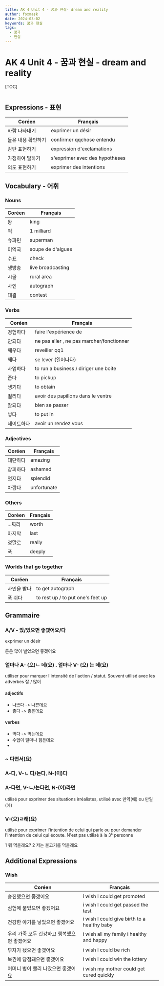 ```yaml
---
title: AK 4 Unit 4 - 꿈과 현실- dream and reality
author: foxmask
date: 2024-03-02
keywords: 꿈과 현실
tags:
  - 꿈과
  - 현실
---
```

# AK 4 Unit 4 - 꿈과 현실 - dream and reality

[TOC]
```toc
```

## Expressions - 표현

| Coréen | Français |
| ---- | ---- |
| 바람 나타내기 | exprimer un désir |
| 들은 내용 확인하기 | confirmer qqchose entendu |
| 감탄 표현하기 | expression d'exclamations |
| 가정하여 말하기 | s'exprimer avec des hypothèses |
| 의도 표현하기 | exprimer des intentions |


## Vocabulary - 어휘

### Nouns

| Coréen | Français |
| ---- | ---- |
| 왕 | king |
| 억 | 1 milliard |
| 슈파민 | superman |
| 미역국 | soupe de d'algues |
| 수표 | check |
| 생방송 | live broadcasting |
| 시골 | rural area |
| 사인 | autograph |
| 대결 | contest |

### Verbs

| Coréen | Français |
| ---- | ---- |
| 경험하다 | faire l'expérience de  |
| 안되다 | ne pas aller , ne pas marcher/fonctionner |
| 깨우다 | reveiller qq1 |
| 깨다 | se lever (일어나다) |
| 사업하다 | to run a business / diriger une boite |
| 줍다 | to pickup |
| 생기다 | to obtain |
| 떨리다 | avoir des papillons dans le ventre |
| 잘되다 | bien se passer |
| 넣다 | to put in |
| 데이트하다 | avoir un rendez vous |

### Adjectives

| Coréen | Français |
| ---- | ---- |
| 대단하다 | amazing |
| 창피하다 | ashamed |
| 멋지다 | splendid |
| 아깝다 | unfortunate |

### Others

| Coréen | Français |
| ---- | ---- |
| ...짜리 | worth |
| 마지막 | last |
| 정말로 | really |
| 푹 | deeply |

### Worlds that go together

| Coréen | Français |
| ---- | ---- |
| 사인을 받다 | to get autograph |
| 푹 쉬다 |  to rest up / to put one's feet up |


## Grammaire

### A/V - 았/었으면 좋갰어요/다

exprimer un désir

돈은 많이 벌었으면 좋갰어요

### 얼마나  A- (으)ㄴ 데(요)  . 얼마나  V- (으) 는 데(요)  

utiliser pour marquer l'intensité de l'action / statut. Souvent utilisé avec les adverbes 잘 / 많이

#### adjectifs

* 나쁘다 -> 나쁜데요
* 좋다 -> 좋은데요

#### verbes

* 먹다 -> 먹는데요
* 수업이 얼마나 힘든데요
* 

###  ~ 다면서(요)

### A-다, V-ㄴ 다/는다, N-(이)다

### A-다면, V-ㄴ/는다면, N-(이)라면

utilisé pour exprimer des situations irréalistes, utilisé avec 만약(에) ou 만일(에)

### V-(으)ㄹ래(요)
utilisé pour exprimer l'intention de celui qui parle ou pour demander l'intention de celui qui écoute. 
N'est pas utilisé à la 3° personne

1 뭐 먹을래요?
2 저는 불고기를 먹을래요

## Additional Expressions
### Wish
| Coréen | Français |
| ---- | ---- |
| 승진했으면 좋갰어요 | i wish I could get promoted |
| 심험에 붙었으면 좋갰어요 | i wish I could get passed the test |
| 건강한 아기를 낳았으면 좋갰어요 | i wish I could give birth to a healthy baby |
| 우리 가죽 모두 건강하고 행복했으면 좋갰어요 | i wish all my family i healthy and happy |
| 부자가 됐으면 좋갰어요 | i wish I could be rich |
| 복권에 당첨돼으면 좋갰어요 | i wish I could win the lottery |
| 어머니 병이 빨리 나았으면 좋갰어요 | i wish my mother  could get cured quickly |
